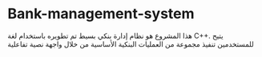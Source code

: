 # Bank-management-system
هذا المشروع هو نظام إدارة بنكي بسيط تم تطويره باستخدام لغة C++. يتيح للمستخدمين تنفيذ مجموعة من العمليات البنكية الأساسية من خلال واجهة نصية تفاعلية
